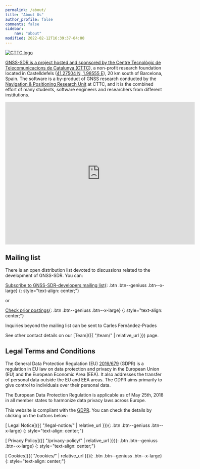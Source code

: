 ```yaml
---
permalink: /about/
title: "About Us"
author_profile: false
comments: false
sidebar:
    nav: "about"
modified: 2022-02-12T16:39:37-04:00
---
```


<a class="cttc-logo" href="https://www.cttc.cat"><img id="cttc-logo" src="{{ '/assets/images/CTTC_logo.png' | relative_url }}" alt="CTTC logo">

GNSS-SDR is a project hosted and sponsored by the Centre Tecnol&ograve;gic de
Telecomunicacions de Catalunya ([CTTC](https://www.cttc.cat)), a non-profit
research foundation located in Castelldefels ([41.27504 N, 1.98555
E](https://maps.google.com/maps/place?q=cttc&hl=es&cid=7042995388158849575)), 20
km south of Barcelona, Spain.  The software is a by-product of GNSS research
conducted by the [Navigation & Positioning Research
Unit](https://www.cttc.cat/navigation-positioning/) at CTTC, and it is the
combined effort of many students, software engineers and researchers from
different institutions.

<div class="text-center">
<iframe src="https://www.google.com/maps/embed?pb=!1m14!1m8!1m3!1d5997.1091801719485!2d1.9877100000000003!3d41.275033!3m2!1i1024!2i768!4f13.1!3m3!1m2!1s0x0%3A0x61bdbefd79ec3227!2sCentre+Tecnol%C3%B2gic+de+Telecomunicacions+de+Catalunya+(CTTC)!5e0!3m2!1ses!2ses!4v1468193542395" width="600" height="450" frameborder="0" style="border:0" allowfullscreen></iframe>
</div>

## Mailing list

There is an open distribution list devoted to discussions related to the development of GNSS-SDR. You can:


[<i class="far fa-envelope fa-lg"></i> Subscribe to GNSS-SDR-developers mailing list](https://sourceforge.net/projects/gnss-sdr/lists/gnss-sdr-developers){: .btn .btn--geniuss .btn--x-large}
{: style="text-align: center;"}

or

[<i class="fas fa-list-ul fa-lg"></i> Check prior postings](https://sourceforge.net/p/gnss-sdr/mailman/gnss-sdr-developers/){: .btn .btn--geniuss .btn--x-large}
{: style="text-align: center;"}



Inquiries beyond the mailing list can be sent to Carles Fern&aacute;ndez-Prades <a href="mailto:carles.fernandez@cttc.cat"><i class="far fa-fw fa-envelope" aria-hidden="true"></i> </a>

See other contact details on our [Team]({{ "/team/" | relative_url }}) page.


## Legal Terms and Conditions

The General Data Protection Regulation (EU) [2016/679](https://eur-lex.europa.eu/eli/reg/2016/679/oj) (GDPR) is a regulation in EU law on data protection and privacy in the European Union (EU) and the European Economic Area (EEA). It also addresses the transfer of personal data outside the EU and EEA areas. The GDPR aims primarily to give control to individuals over their personal data.

The European Data Protection Regulation is applicable as of May 25th, 2018 in all member states to harmonize data privacy laws across Europe.

This website is compliant with the [GDPR](https://gdpr-info.eu/). You can check the details by clicking on the buttons below:

[<i class="fas fa-balance-scale"></i> Legal Notice]({{ "/legal-notice/" | relative_url }}){: .btn .btn--geniuss .btn--x-large}
{: style="text-align: center;"}


[<i class="fas fa-user-secret"></i> Privacy Policy]({{ "/privacy-policy/" | relative_url }}){: .btn .btn--geniuss .btn--x-large}
{: style="text-align: center;"}


[<i class="fas fa-cookie"></i> Cookies]({{ "/cookies/" | relative_url }}){: .btn .btn--geniuss .btn--x-large}
{: style="text-align: center;"}
